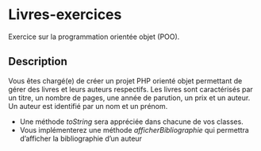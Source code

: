 # Livres-exercices

Exercice sur la programmation orientée objet (POO).

## Description

Vous êtes chargé(e) de créer un projet PHP orienté objet permettant de gérer des livres et leurs auteurs respectifs.
Les livres  sont  caractérisés  par  un  titre,  un  nombre  de  pages,  une  année  de  parution,  un  prix  et  un auteur. 
Un auteur est identifié par un nom et un prénom. 

* Une méthode *toString* sera appréciée dans chacune de vos classes.
* Vous implémenterez une méthode *afficherBibliographie* qui  permettra  d’afficher  la bibliographie d’un auteur
